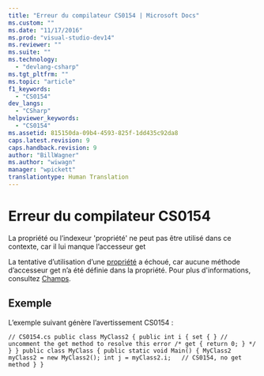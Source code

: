 ```yaml
---
title: "Erreur du compilateur CS0154 | Microsoft Docs"
ms.custom: ""
ms.date: "11/17/2016"
ms.prod: "visual-studio-dev14"
ms.reviewer: ""
ms.suite: ""
ms.technology: 
  - "devlang-csharp"
ms.tgt_pltfrm: ""
ms.topic: "article"
f1_keywords: 
  - "CS0154"
dev_langs: 
  - "CSharp"
helpviewer_keywords: 
  - "CS0154"
ms.assetid: 815150da-09b4-4593-825f-1dd435c92da8
caps.latest.revision: 9
caps.handback.revision: 9
author: "BillWagner"
ms.author: "wiwagn"
manager: "wpickett"
translationtype: Human Translation
---
```

# Erreur du compilateur CS0154
La propriété ou l’indexeur 'propriété' ne peut pas être utilisé dans ce contexte, car il lui manque l’accesseur get  
  
 La tentative d’utilisation d’une [propriété](../../csharp/programming-guide/classes-and-structs/using-properties.md) a échoué, car aucune méthode d’accesseur get n’a été définie dans la propriété. Pour plus d'informations, consultez [Champs](../../csharp/programming-guide/classes-and-structs/fields.md).  
  
## Exemple  
 L’exemple suivant génère l’avertissement CS0154 :  
  
```  
// CS0154.cs public class MyClass2 { public int i { set { } // uncomment the get method to resolve this error /* get { return 0; } */ } } public class MyClass { public static void Main() { MyClass2 myClass2 = new MyClass2(); int j = myClass2.i;   // CS0154, no get method } }  
```